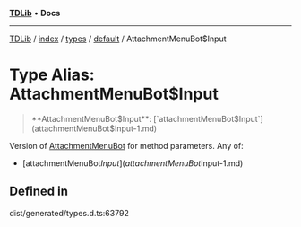 [**TDLib**](../../../../../../README.md) • **Docs**

***

[TDLib](../../../../../../modules.md) / [index](../../../../../README.md) / [types](../../../README.md) / [default](../README.md) / AttachmentMenuBot$Input

# Type Alias: AttachmentMenuBot$Input

> **AttachmentMenuBot$Input**: [`attachmentMenuBot$Input`](attachmentMenuBot$Input-1.md)

Version of [AttachmentMenuBot](AttachmentMenuBot.md) for method parameters.
Any of:
- [attachmentMenuBot$Input](attachmentMenuBot$Input-1.md)

## Defined in

dist/generated/types.d.ts:63792
